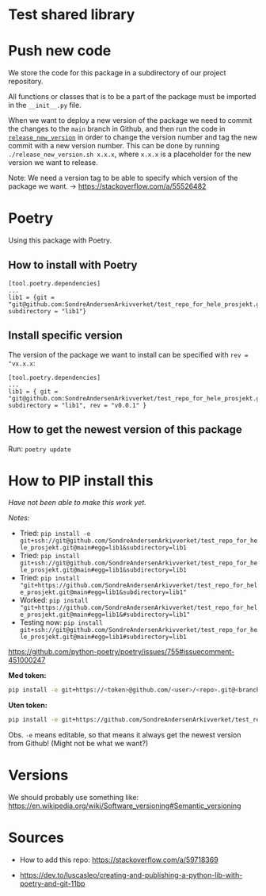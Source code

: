 # Test shared library


# Push new code

We store the code for this package in a subdirectory of our project repository.

All functions or classes that is to be a part of the package must be imported in the `__init__.py` file.

When we want to deploy a new version of the package we need to commit the changes to the `main` branch in Github, and then run the code in [`release_new_version`](release_new_version.sh) in order to change the version number and tag the new commit with a new version number. This can be done by running `./release_new_version.sh x.x.x`, where `x.x.x` is a placeholder for the new version we want to release.


Note: We need a version tag to be able to specify which version of the package we want. -> https://stackoverflow.com/a/55526482


# Poetry

Using this package with Poetry.

## How to install with Poetry

```
[tool.poetry.dependencies]
...
lib1 = {git = "git@github.com:SondreAndersenArkivverket/test_repo_for_hele_prosjekt.git", subdirectory = "lib1"}
```

## Install specific version

The version of the package we want to install can be specified with `rev = "vx.x.x`:

```
[tool.poetry.dependencies]
...
lib1 = { git = "git@github.com:SondreAndersenArkivverket/test_repo_for_hele_prosjekt.git", subdirectory = "lib1", rev = "v0.0.1" }
```

## How to get the newest version of this package

Run: `poetry update`


# How to PIP install this

*Have not been able to make this work yet.*

*Notes:*
- Tried: `pip install -e git+ssh://git@github.com/SondreAndersenArkivverket/test_repo_for_hele_prosjekt.git@main#egg=lib1&subdirectory=lib1`
- Tried: `pip install git+ssh://git@github.com/SondreAndersenArkivverket/test_repo_for_hele_prosjekt.git@main#egg=lib1&subdirectory=lib1`
- Tried: `pip install "git+https://github.com/SondreAndersenArkivverket/test_repo_for_hele_prosjekt.git@main#egg=lib1&subdirectory=lib1"`
- Worked: `pip install "git+https://github.com/SondreAndersenArkivverket/test_repo_for_hele_prosjekt.git@main#egg=lib1&#subdirectory=lib1"`
- Testing now: `pip install git+ssh://git@github.com/SondreAndersenArkivverket/test_repo_for_hele_prosjekt.git@main#egg=lib1#subdirectory=lib1`



https://github.com/python-poetry/poetry/issues/755#issuecomment-451000247

**Med token:**
```sh
pip install -e git+https://<token>@github.com/<user>/<repo>.git@<branch>#egg=<package>&subdirectory=src
```

**Uten token:**
```sh
pip install -e git+https://github.com/SondreAndersenArkivverket/test_repo_for_hele_prosjekt.git@main#subdirectory=lib1
```

Obs. `-e` means editable, so that means it always get the newest version from Github! (Might not be what we want?)

# Versions

We should probably use something like: https://en.wikipedia.org/wiki/Software_versioning#Semantic_versioning


# Sources

- How to add this repo: https://stackoverflow.com/a/59718369

- https://dev.to/luscasleo/creating-and-publishing-a-python-lib-with-poetry-and-git-11bp
